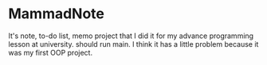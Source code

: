 # MammadNote
It's note, to-do list, memo project that I did it for my advance programming lesson at university.
should run main. I think it has a little problem because it was my first OOP project.
